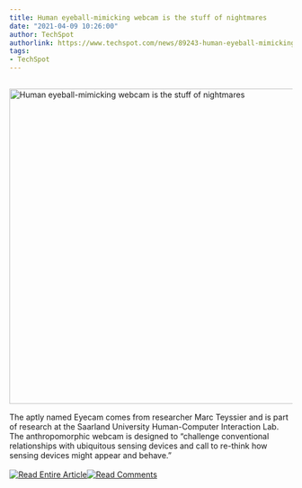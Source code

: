 ```yaml
---
title: Human eyeball-mimicking webcam is the stuff of nightmares
date: "2021-04-09 10:26:00"
author: TechSpot
authorlink: https://www.techspot.com/news/89243-human-eyeball-mimicking-webcam-stuff-nightmares.html
tags:
- TechSpot
---
```

<a href="https://www.techspot.com/news/89243-human-eyeball-mimicking-webcam-stuff-nightmares.html" target="_blank"><img src="https://static.techspot.com/images2/news/ts3_thumbs/2021/04/2021-04-09-ts3_thumbs-9f9.jpg" width="800" height="560" style="padding: 15px 0" title="Human eyeball-mimicking webcam is the stuff of nightmares" /></a><br />The aptly named Eyecam comes from researcher Marc Teyssier and is part of research at the Saarland University Human-Computer Interaction Lab. The anthropomorphic webcam is designed to “challenge conventional relationships with ubiquitous sensing devices and call to re-think how sensing devices might appear and behave.”<br /><br /><a href="https://www.techspot.com/news/89243-human-eyeball-mimicking-webcam-stuff-nightmares.html"><img src="https://static.techspot.com/images/rss/rss_buttons_01.png" border="0" alt="Read Entire Article" /></a><a href="https://www.techspot.com/news/89243-human-eyeball-mimicking-webcam-stuff-nightmares.html#comments"><img src="https://static.techspot.com/images/rss/rss_buttons_02.png" border="0" alt="Read Comments" /></a><br /><br />